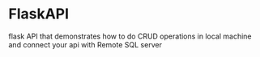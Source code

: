 # FlaskAPI
flask API that demonstrates how to do CRUD operations in local machine and connect your api with Remote SQL server
